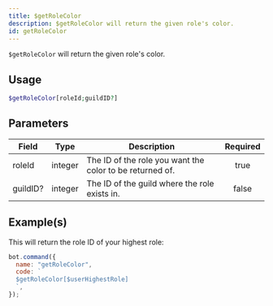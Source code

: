 ```yaml
---
title: $getRoleColor
description: $getRoleColor will return the given role's color.
id: getRoleColor
---
```


`$getRoleColor` will return the given role's color.

## Usage

```php
$getRoleColor[roleId;guildID?]
```

## Parameters

| Field    | Type    | Description                                              | Required |
| -------- | ------- | -------------------------------------------------------- | :------: |
| roleId   | integer | The ID of the role you want the color to be returned of. |   true   |
| guildID? | integer | The ID of the guild where the role exists in.            |  false   |

## Example(s)

This will return the role ID of your highest role:

```javascript
bot.command({
  name: "getRoleColor",
  code: `
  $getRoleColor[$userHighestRole]
  `,
});
```
